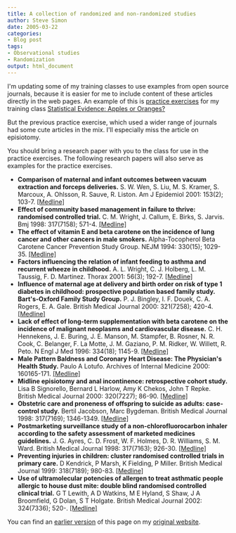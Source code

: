 ```yaml
---
title: A collection of randomized and non-randomized studies
author: Steve Simon
date: 2005-03-22
categories:
- Blog post
tags:
- Observational studies
- Randomization
output: html_document
---
```

I'm updating some of my training classes to use examples from open
source journals, because it is easier for me to include content of these
articles directly in the web pages. An example of this is [practice
exercises](../training/exercises/exercises32.htm) for my training class
[Statistical Evidence: Apples or Oranges?](../training/hand32.asp)

But the previous practice exercise, which used a wider range of journals
had some cute articles in the mix. I'll especially miss the article on
episiotomy.

You should bring a research paper with you to the class for use in the
practice exercises. The following research papers will also serve as
examples for the practice exercises.

-   **Comparison of maternal and infant outcomes between vacuum
    extraction and forceps deliveries.** S. W. Wen, S. Liu, M. S.
    Kramer, S. Marcoux, A. Ohlsson, R. Sauve, R. Liston. Am J Epidemiol
    2001: 153(2); 103-7.
    [\[Medline\]](http://www.ncbi.nlm.nih.gov/entrez/query.fcgi?cmd=Retrieve&db=PubMed&list_uids=11159152&dopt=Abstract)
-   **Effect of community based management in failure to thrive:
    randomised controlled trial.** C. M. Wright, J. Callum, E. Birks, S.
    Jarvis. Bmj 1998: 317(7158); 571-4.
    [\[Medline\]](http://www.ncbi.nlm.nih.gov/entrez/query.fcgi?cmd=Retrieve&db=PubMed&list_uids=9721113&dopt=Abstract)
-   **The effect of vitamin E and beta carotene on the incidence of lung
    cancer and other cancers in male smokers.** Alpha-Tocopherol Beta
    Carotene Cancer Prevention Study Group. NEJM 1994: 330(15); 1029-35.
    [\[Medline\]](http://www.ncbi.nlm.nih.gov/entrez/query.fcgi?cmd=Retrieve&db=PubMed&list_uids=8127329&dopt=Abstract)
-   **Factors influencing the relation of infant feeding to asthma and
    recurrent wheeze in childhood.** A. L. Wright, C. J. Holberg, L. M.
    Taussig, F. D. Martinez. Thorax 2001: 56(3); 192-7.
    [\[Medline\]](http://www.ncbi.nlm.nih.gov/entrez/query.fcgi?cmd=Retrieve&db=PubMed&list_uids=11182011&dopt=Abstract)
-   **Influence of maternal age at delivery and birth order on risk of
    type 1 diabetes in childhood: prospective population based family
    study. Bart's-Oxford Family Study Group.** P. J. Bingley, I. F.
    Douek, C. A. Rogers, E. A. Gale. British Medical Journal 2000:
    321(7258); 420-4.
    [\[Medline\]](http://www.ncbi.nlm.nih.gov/entrez/query.fcgi?cmd=Retrieve&db=PubMed&list_uids=10938050&dopt=Abstract)
-   **Lack of effect of long-term supplementation with beta carotene on
    the incidence of malignant neoplasms and cardiovascular
    disease.** C. H. Hennekens, J. E. Buring, J. E. Manson, M.
    Stampfer, B. Rosner, N. R. Cook, C. Belanger, F. La Motte, J. M.
    Gaziano, P. M. Ridker, W. Willett, R. Peto. N Engl J Med 1996:
    334(18); 1145-9.
    [\[Medline\]](http://www.ncbi.nlm.nih.gov/entrez/query.fcgi?cmd=Retrieve&db=PubMed&list_uids=8602179&dopt=Abstract)
-   **Male Pattern Baldness and Coronary Heart Disease: The Physician's
    Health Study.** Paulo A Lotufo. Archives of Internal Medicine 2000:
    160165-171.
    [\[Medline\]](http://www.ncbi.nlm.nih.gov/entrez/query.fcgi?cmd=Retrieve&db=PubMed&list_uids=10647754&dopt=Abstract)
-   **Midline episiotomy and anal incontinence: retrospective cohort
    study.** Lisa B Signorello, Bernard L Harlow, Amy K Chekos, John T
    Repke. British Medical Journal 2000: 320(7227); 86-90.
    [\[Medline\]](http://www.ncbi.nlm.nih.gov/entrez/query.fcgi?cmd=Retrieve&db=PubMed&list_uids=10625261&dopt=Abstract)
-   **Obstetric care and proneness of offspring to suicide as adults:
    case-control study.** Bertil Jacobson, Marc Bygdeman. British
    Medical Journal 1998: 317(7169); 1346-1349.
    [\[Medline\]](http://www.ncbi.nlm.nih.gov/entrez/query.fcgi?cmd=Retrieve&db=PubMed&list_uids=9812930&dopt=Abstract)
-   **Postmarketing surveillance study of a non-chlorofluorocarbon
    inhaler according to the safety assessment of marketed medicines
    guidelines.** J. G. Ayres, C. D. Frost, W. F. Holmes, D. R.
    Williams, S. M. Ward. British Medical Journal 1998: 317(7163);
    926-30.
    [\[Medline\]](http://www.ncbi.nlm.nih.gov/entrez/query.fcgi?cmd=Retrieve&db=PubMed&list_uids=9756813&dopt=Abstract)
-   **Preventing injuries in children: cluster randomised controlled
    trials in primary care.** D Kendrick, P Marsh, K Fielding, P Miller.
    British Medical Journal 1999: 318(7189); 980-83.
    [\[Medline\]](http://www.ncbi.nlm.nih.gov/entrez/query.fcgi?cmd=Retrieve&db=PubMed&list_uids=10195971&dopt=Abstract)
-   **Use of ultramolecular potencies of allergen to treat asthmatic
    people allergic to house dust mite: double blind randomised
    controlled clinical trial.** G T Lewith, A D Watkins, M E Hyland, S
    Shaw, J A Broomfield, G Dolan, S T Holgate. British Medical Journal
    2002: 324(7336); 520-.
    [\[Medline\]](http://www.ncbi.nlm.nih.gov/entrez/query.fcgi?cmd=Retrieve&db=PubMed&list_uids=11872551&dopt=Abstract)

You can find an [earlier version][sim1] of this page on my [original website][sim2].


[sim1]: http://www.pmean.com/05/CollectionStudies.html
[sim2]: http://www.pmean.com/original_site.html
